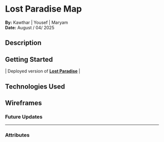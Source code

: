 # Lost Paradise Map

**By:**  Kawthar | Yousef | Maryam <br>
**Date:** August / 04/ 2025 



## Description


## Getting Started
| Deployed version of **[Lost Paradise]()** |


## Technologies Used




## Wireframes




### **Future Updates**
---




### **Attributes**



